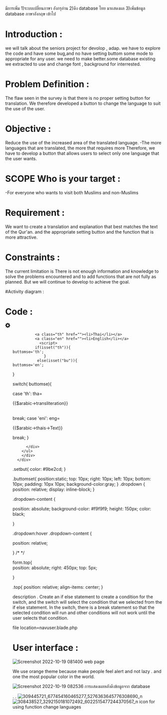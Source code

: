 มีการเพิ่ม
1)ระบบเปลี่ยนภาษา อังกรุอ่าน
2)ดึง database ไทย มาเเสดงผล
3)เพิ่มข้อมูล database ภาษาอังกฤษ เข้าไป



# Introduction : 

we will talk about the seniors project for devolop , adap. we have to explore the code and have some bug,and no have setting buttom some mode to appropriate for any user. we need to make better.some database existing we extracted to use and change font , background for interrested. 

# Problem Definition : 
The flaw seen in the survey is that there is no proper setting button for translation. We therefore developed a button to change the language to suit the use of the user. 
# Objective : 
Reduce the use of the increased area of the translated language. 
-The more languages that are translated, the more that requires more Therefore, we have to develop a button that allows users to select only one language that the user wants. 
# SCOPE Who is your target : 
-For everyone who wants to visit both Muslims and non-Muslims 

# Requirement : 
We want to create a translation and explanation that best matches the text of the Qur'an. and the appropriate setting button and the function that is more attractive.


# Constraints : 
The current limitation is There is not enough information and knowledge to solve the problems encountered and to add functions that are not fully as planned. But we will continue to develop to achieve the goal.

#Activity diagram : 




# Code : 
  <div class="setbut"> 
    <div class="dropdown">
        <span><a class="setbut-1" href=""><svg xmlns="http://www.w3.org/2000/svg" width="16" height="16" fill="currentColor" class="bi bi-gear-fill" viewBox="0 0 16 16">
          <path d="M9.405 1.05c-.413-1.4-2.397-1.4-2.81 0l-.1.34a1.464 1.464 0 0 1-2.105.872l-.31-.17c-1.283-.698-2.686.705-1.987 1.987l.169.311c.446.82.023 1.841-.872 2.105l-.34.1c-1.4.413-1.4 2.397 0 2.81l.34.1a1.464 1.464 0 0 1 .872 2.105l-.17.31c-.698 1.283.705 2.686 1.987 1.987l.311-.169a1.464 1.464 0 0 1 2.105.872l.1.34c.413 1.4 2.397 1.4 2.81 0l.1-.34a1.464 1.464 0 0 1 2.105-.872l.31.17c1.283.698 2.686-.705 1.987-1.987l-.169-.311a1.464 1.464 0 0 1 .872-2.105l.34-.1c1.4-.413 1.4-2.397 0-2.81l-.34-.1a1.464 1.464 0 0 1-.872-2.105l.17-.31c.698-1.283-.705-2.686-1.987-1.987l-.311.169a1.464 1.464 0 0 1-2.105-.872l-.1-.34zM8 10.93a2.929 2.929 0 1 1 0-5.86 2.929 2.929 0 0 1 0 5.858z"/>
             </svg></a> </span>
        <div class="dropdown-content">
        <ul> 
          <div class="but">  
          
              <a class="th" href=""><li>Thai</li></a>
              <a class="en" href=""><li>English</li></a> 
                <script>
              if(isset("th")){
    buttomse='th';
                  }
               else(isset("bu")){ 
    buttomse='en';
  } 

  switch( buttomse){

  case 'th':
    tha=<p class="t">{{$arabic->transliteration}}</p>      
    break; 
  case 'eni':
    eng=<p class="t">{{$arabic->thais->Text}}</p>
    break; 
  }
            </script>
             
          </div>
        </ul>
        </div>
      </div>
</div>
 
 
 
 
 .setbut{
  color: #9be2cd;
}

 .buttomset{
  position:static;
  top: 10px;
  right: 10px; 
  left: 10px;
  bottom: 10px; 
  padding: 10px 10px; 
  background-color:gray;
}
.dropdown {
position: relative;
display: inline-block;
}

.dropdown-content {

position: absolute;
background-color: #f9f9f9; 
height: 150px; 
color: black; 

}

.dropdown:hover .dropdown-content {

position: relative;


}
/* */


form.top{  
  position: absolute;
  right: 450px; 
  top: 5px;
 
}

.top{ 
  position: relative;
  align-items: center;
}

description
.
Create an if else statement to create a condition for the switch, and the switch will select the condition that we selected from the if else statement.
In the switch, there is a break statement so that the selected condition will run and other conditions will not work until the user selects that condition.

file location=navuser.blade.php


# User interface : 


![Screenshot 2022-10-19 081400 web page](https://user-images.githubusercontent.com/96861429/196583835-8c01c29b-4d2d-47c9-9440-a8d95e7bb302.png)


We use orange theme because make people feel alert and not lazy . and one the most popular color in the world.





![Screenshot 2022-10-19 082536](https://user-images.githubusercontent.com/96861429/196583846-a8bd4d30-f835-4d52-be89-a251cdffc10a.png)
การเเสดงผลหลังดึงข้อมูลจาก database

.
.
![309445721_677454160465277_5276363645776308690_n](https://user-images.githubusercontent.com/96861429/196705217-49ce8dad-e068-4c28-9279-ece3b255f521.jpg)
![308438527_3292150181072492_6022515477244370567_n](https://user-images.githubusercontent.com/96861429/196705234-af3ffddf-cabc-4654-a5ff-9b2254d8613b.jpg)
icon for using function change languages

